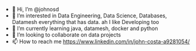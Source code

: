 - 👋 Hi, I’m @johnosd
- 👀 I’m interested in Data Engineering, Data Science, Databases, Datamesh everything that has data. ah I like Developing too
- 🌱 I’m currently learning java, datamesh, docker and python
- 💞️ I’m looking to collaborate on data projects
- 📫 How to reach me https://www.linkedin.com/in/john-costa-a9281054/

<!---
johnosd/johnosd is a ✨ special ✨ repository because its `README.md` (this file) appears on your GitHub profile.
You can click the Preview link to take a look at your changes.
--->
